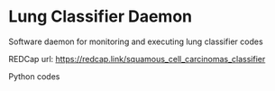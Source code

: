 # Lung Classifier Daemon
Software daemon for monitoring and executing lung classifier codes

REDCap url: https://redcap.link/squamous_cell_carcinomas_classifier

Python codes
